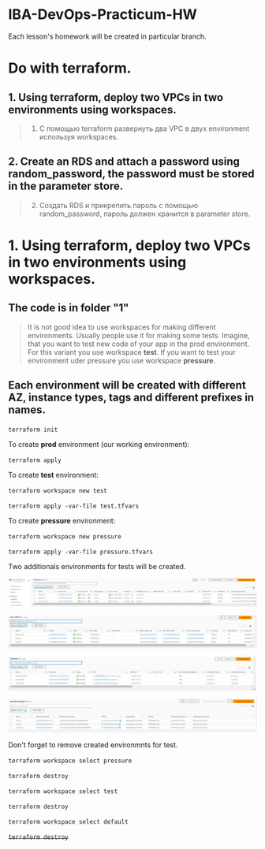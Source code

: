 # IBA-DevOps-Practicum-HW
Each lesson's homework will be created in particular branch.

# Do with terraform.
## 1.	Using terraform, deploy two VPCs in two environments using workspaces.
> 1.	С помощью terraform развернуть два VPC в двух environment используя workspaces.
## 2.	Create an RDS and attach a password using random_password, the password must be stored in the parameter store.
> 2.	Создать RDS и прикрепить пароль с помощью random_password, пароль должен хранится в parameter store.


# 1.	Using terraform, deploy two VPCs in two environments using workspaces.

## The code is in folder **"1"**

> It is not good idea to use workspaces for making different environments. Usually people use it for making some tests. Imagine, that you want to test new code of your app in the prod environment. For this variant you use workspace **test**. If you want to test your environment uder pressure you use workspace **pressure**.

## Each environment will be created with **different AZ, instance types, tags and different prefixes in names**.

`terraform init`

To create **prod** environment (our working environment):

`terraform apply`

To create **test** environment:

`terraform workspace new test`

`terraform apply -var-file test.tfvars`

To create **pressure** environment:

`terraform workspace new pressure`

`terraform apply -var-file pressure.tfvars`

Two additionals environments for tests will be created.

![](/1/img/Screenshot_1.jpg)

![](/1/img/Screenshot_4.jpg)

![](/1/img/Screenshot_3.jpg)

![](/1/img/Screenshot_2.jpg)

Don't forget to remove created environmnts for test.

`terraform workspace select pressure`

`terraform destroy`

`terraform workspace select test`

`terraform destroy`

`terraform workspace select default`

~~`terraform destroy`~~



